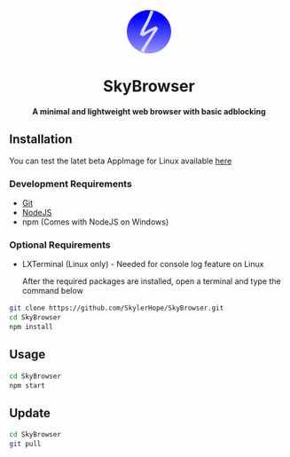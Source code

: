 <div align="center">

<img src="./assets/logo.png" alt="AppLogo" width="80" height="80">

# SkyBrowser
#### A minimal and lightweight web browser with basic adblocking
</div>

## Installation

You can test the latet beta AppImage for Linux available [here](https://github.com/SkylerHope/SkyBrowser/releases/tag/beta)


### Development Requirements

- [Git](https://git-scm.com/downloads)
- [NodeJS](https://nodejs.org/en)
- npm (Comes with NodeJS on Windows)

### Optional Requirements

- LXTerminal (Linux only) - Needed for console log feature on Linux

    After the required packages are installed, open a terminal and type the command below

```bash
git clone https://github.com/SkylerHope/SkyBrowser.git
cd SkyBrowser
npm install
```

## Usage

```bash
cd SkyBrowser
npm start
```

## Update

```bash
cd SkyBrowser
git pull
```
